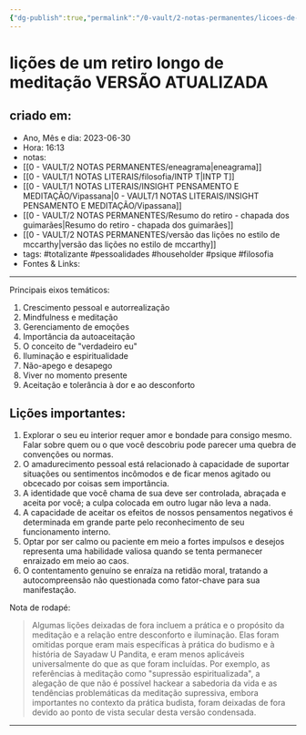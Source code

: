 ```yaml
---
{"dg-publish":true,"permalink":"/0-vault/2-notas-permanentes/licoes-de-um-retiro-longo-de-meditacao-versao-atualizada/","tags":["permanente","totalizante","pessoalidades","householder","psique","filosofia"],"dgHomeLink":true,"dgShowLocalGraph":true,"dgShowFileTree":true,"dgEnableSearch":true,"noteIcon":""}
---
```


# lições de um retiro longo de meditação VERSÃO ATUALIZADA

## criado em: 
-  Ano, Mês e dia: 2023-06-30
- Hora: 16:13
- notas: 
- [[0 - VAULT/2 NOTAS PERMANENTES/eneagrama\|eneagrama]]
- [[0 - VAULT/1 NOTAS LITERAIS/filosofia/INTP T\|INTP T]]
- [[0 - VAULT/1 NOTAS LITERAIS/INSIGHT PENSAMENTO E MEDITAÇÃO/Vipassana\|0 - VAULT/1 NOTAS LITERAIS/INSIGHT PENSAMENTO E MEDITAÇÃO/Vipassana]]
- [[0 - VAULT/2 NOTAS PERMANENTES/Resumo do retiro - chapada dos guimarães\|Resumo do retiro - chapada dos guimarães]]
- [[0 - VAULT/2 NOTAS PERMANENTES/versão das lições no estilo de mccarthy\|versão das lições no estilo de mccarthy]]
- tags: #totalizante #pessoalidades #householder #psique #filosofia 
- Fontes & Links: 
---

Principais eixos temáticos: 
1. Crescimento pessoal e autorrealização
2. Mindfulness e meditação
3. Gerenciamento de emoções 
4. Importância da autoaceitação
5. O conceito de "verdadeiro eu"
6. Iluminação e espiritualidade
7. Não-apego e desapego
8. Viver no momento presente
9. Aceitação e tolerância à dor e ao desconforto

## Lições importantes:

1. Explorar o seu eu interior requer amor e bondade para consigo mesmo. Falar sobre quem ou o que você descobriu pode parecer uma quebra de convenções ou normas.
2. O amadurecimento pessoal está relacionado à capacidade de suportar situações ou sentimentos incômodos e de ficar menos agitado ou obcecado por coisas sem importância.
3. A identidade que você chama de sua deve ser controlada, abraçada e aceita por você; a culpa colocada em outro lugar não leva a nada.
5. A capacidade de aceitar os efeitos de nossos pensamentos negativos é determinada em grande parte pelo reconhecimento de seu funcionamento interno.
6. Optar por ser calmo ou paciente em meio a fortes impulsos e desejos representa uma habilidade valiosa quando se tenta permanecer enraizado em meio ao caos.
7. O contentamento genuíno se enraíza na retidão moral, tratando a autocompreensão não questionada como fator-chave para sua manifestação. 

Nota de rodapé:
> Algumas lições deixadas de fora incluem a prática e o propósito da meditação e a relação entre desconforto e iluminação. Elas foram omitidas porque eram mais específicas à prática do budismo e à história de Sayadaw U Pandita, e eram menos aplicáveis universalmente do que as que foram incluídas. Por exemplo, as referências à meditação como "supressão espiritualizada", a alegação de que não é possível hackear a sabedoria da vida e as tendências problemáticas da meditação supressiva, embora importantes no contexto da prática budista, foram deixadas de fora devido ao ponto de vista secular desta versão condensada.

---

